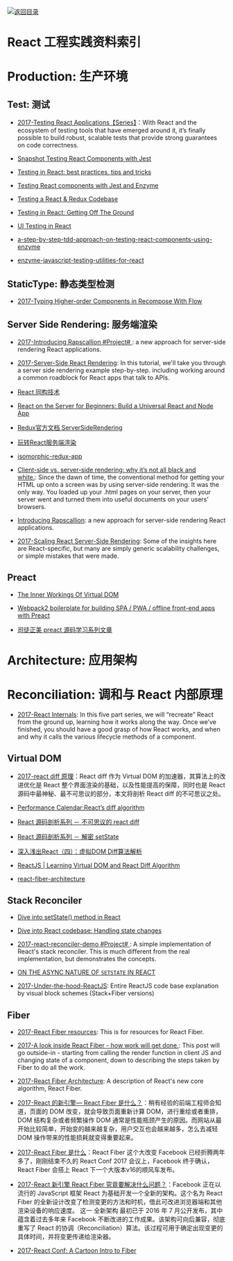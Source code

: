 [![返回目录](https://parg.co/UGo)](https://parg.co/b4z) 
 
 
# React 工程实践资料索引

# Production: 生产环境

## Test: 测试

- [2017-Testing React Applications【Series】](https://blog.logrocket.com/testing-react-applications-part-1-of-3-ebd8397917f3)：With React and the ecosystem of testing tools that have emerged around it, it’s finally possible to build robust, scalable tests that provide strong guarantees on code correctness.

- [Snapshot Testing React Components with Jest](https://semaphoreci.com/community/tutorials/snapshot-testing-react-components-with-jest)



- [Testing in React: best practices, tips and tricks](https://parg.co/bsP)

- [Testing React components with Jest and Enzyme](https://hackernoon.com/testing-react-components-with-jest-and-enzyme-41d592c174f#.yfpuy4eip)

- [Testing a React & Redux Codebase](http://silvenon.com/testing-react-and-redux/)


- [Testing in React: Getting Off The Ground](https://medium.com/javascript-inside/testing-in-react-getting-off-the-ground-5f569f3088a#.6ip96uul5)

- [UI Testing in React](http://www.tuicool.com/articles/FBRN322)


- [a-step-by-step-tdd-approach-on-testing-react-components-using-enzyme](http://thereignn.ghost.io/a-step-by-step-tdd-approach-on-testing-react-components-using-enzyme/)

- [enzyme-javascript-testing-utilities-for-react](https://medium.com/airbnb-engineering/enzyme-javascript-testing-utilities-for-react-a417e5e5090f#.huj3rtv24) 


## StaticType: 静态类型检测

- [2017-Typing Higher-order Components in Recompose With Flow](https://parg.co/bDu) 


## Server Side Rendering: 服务端渲染

- [2017-Introducing Rapscallion #Project# ](http://formidable.com/blog/2017/introducing-rapscallion/): a new approach for server-side rendering React applications.


- [2017-Server-Side React Rendering](https://css-tricks.com/server-side-react-rendering/): In this tutorial, we'll take you through a server side rendering example step-by-step. including working around a common roadblock for React apps that talk to APIs. 


- [React 同构技术](https://zhuanlan.zhihu.com/p/21492780)

- [React on the Server for Beginners: Build a Universal React and Node App](https://scotch.io/tutorials/react-on-the-server-for-beginners-build-a-universal-react-and-node-app)

- [Redux官方文档 ServerSideRendering](http://redux.js.org/docs/recipes/ServerRendering.html)

- [玩转React服务端渲染](https://blog.coding.net/blog/React-server-rendering)

- [isomorphic-redux-app](https://github.com/caljrimmer/isomorphic-redux-app)

- [Client-side vs. server-side rendering: why it’s not all black and white.](https://medium.freecodecamp.com/what-exactly-is-client-side-rendering-and-hows-it-different-from-server-side-rendering-bd5c786b340d#.n4zils8st): Since the dawn of time, the conventional method for getting your HTML up onto a screen was by using server-side rendering. It was the only way. You loaded up your .html pages on your server, then your server went and turned them into useful documents on your users’ browsers.

- [Introducing Rapscallion](http://formidable.com/blog/2017/introducing-rapscallion/): a new approach for server-side rendering React applications.

- [2017-Scaling React Server-Side Rendering](http://arkwright.github.io/scaling-react-server-side-rendering.html): 
Some of the insights here are React-specific, but many are simply generic scalability challenges, or simple mistakes that were made.







## Preact

- [The Inner Workings Of Virtual DOM](https://medium.com/@rajaraodv/the-inner-workings-of-virtual-dom-666ee7ad47cf#.or5425hja)


- [Webpack2 boilerplate for building SPA / PWA / offline front-end apps with Preact](https://github.com/lukeed/preact-starter)

- [司徒正美 preact 源码学习系列文章](https://segmentfault.com/a/1190000010336457)


# Architecture: 应用架构




# Reconciliation: 调和与 React 内部原理

- [2017-React Internals](http://www.mattgreer.org/articles/react-internals-part-one-basic-rendering/): In this five part series, we will “recreate” React from the ground up, learning how it works along the way. Once we’ve finished, you should have a good grasp of how React works, and when and why it calls the various lifecycle methods of a component.


## Virtual DOM 



- [2017-react diff 原理](https://cloud.tencent.com/community/article/654179001489391651?fromSource=gwzcw.114428.114428.114428)：React diff 作为 Virtual DOM 的加速器，其算法上的改进优化是 React 整个界面渲染的基础，以及性能提高的保障，同时也是 React 源码中最神秘、最不可思议的部分，本文将剖析 React diff 的不可思议之处。

- [Performance Calendar:React’s diff algorithm](http://calendar.perfplanet.com/2013/diff/)

- [React 源码剖析系列 － 不可思议的 react diff](https://zhuanlan.zhihu.com/p/20346379?refer=purerender)

- [React 源码剖析系列 － 解密 setState](https://zhuanlan.zhihu.com/p/20328570?refer=purerender)

- [深入浅出React（四）：虚拟DOM Diff算法解析](http://www.infoq.com/cn/articles/react-dom-diff)

- [ReactJS | Learning Virtual DOM and React Diff Algorithm](http://www.oyecode.com/2015/09/reactjs-learning-virtual-dom-and-react.html)


- [react-fiber-architecture](https://github.com/acdlite/react-fiber-architecture)









## Stack Reconciler



- [Dive into setState() method in React](https://gist.github.com/ajhsu/e259392f06aa8e3bf5c9)

- [Dive into React codebase: Handling state changes](http://reactkungfu.com/2016/03/dive-into-react-codebase-handling-state-changes/)

- [2017-react-reconciler-demo #Project# ](https://github.com/lukebelliveau/react-reconciler-demo): A simple implementation of React's stack reconciler. This is much different from the real implementation, but demonstrates the concepts.

- [ON THE ASYNC NATURE OF `SETSTATE` IN REACT](http://thereignn.ghost.io/on-the-async-nature-of-setstate-in-react/)

- [2017-Under-the-hood-ReactJS](https://github.com/Bogdan-Lyashenko/Under-the-hood-ReactJS): Entire ReactJS code base explanation by visual block schemes (Stack+Fiber versions)




## Fiber



- [2017-React Fiber resources](https://github.com/koba04/react-fiber-resources): This is for resources for React Fiber.

- [2017-A look inside React Fiber - how work will get done.](http://makersden.io/blog/look-inside-fiber/): This post will go outside-in - starting from calling the render function in client JS and changing state of a component, down to describing the steps taken by Fiber to do all the work.


- [2017-React Fiber Architecture](https://github.com/acdlite/react-fiber-architecture): A description of React's new core algorithm, React Fiber.

- [2017-React 的新引擎— React Fiber 是什么？](https://parg.co/bgb)：稍有经验的前端工程师会知道，页面的 DOM 改变，就会导致页面重新计算 DOM，进行重绘或者重排，DOM 结构复杂或者频繁操作 DOM 通常是性能瓶颈产生的原因。而网站从最开始比较简单，开始变的越来越复杂，用户交互也会越来越多，怎么去减轻 DOM 操作带来的性能损耗就变得重要起来。

- [2017-React Fiber 是什么](https://zhuanlan.zhihu.com/p/26027085)：React Fiber 这个大改变 Facebook 已经折腾两年多了，刚刚结束不久的 React Conf 2017 会议上，Facebook 终于确认，React Fiber 会搭上 React 下一个大版本v16的顺风车发布。

- [2017-React 新引擎 React Fiber 究竟要解决什么问题？](https://parg.co/btw)：Facebook 正在以流行的 JavaScript 框架 React 为基础开发一个全新的架构。这个名为 React Fiber 的全新设计改变了检测变更的方法和时机，借此可改进浏览器端和其他渲染设备的响应速度。 这一 全新架构 最初已于 2016 年 7 月公开发布，其中蕴含着过去多年来 Facebook 不断改进的工作成果。该架构可向后兼容，彻底重写了 React 的协调（Reconciliation）算法。该过程可用于确定出现变更的具体时间，并将变更传递给渲染器。

- [2017-React Conf: A Cartoon Intro to Fiber](https://www.youtube.com/watch?v=ZCuYPiUIONs)



